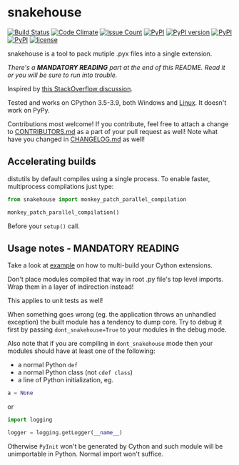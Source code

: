 snakehouse
==========
[![Build Status](https://travis-ci.org/smok-serwis/snakehouse.svg)](https://travis-ci.org/smok-serwis/snakehouse)
[![Code Climate](https://codeclimate.com/github/smok-serwis/snakehouse/badges/gpa.svg)](https://codeclimate.com/github/smok-serwis/snakehouse)
[![Issue Count](https://codeclimate.com/github/smok-serwis/snakehouse/badges/issue_count.svg)](https://codeclimate.com/github/smok-serwis/snakehouse)
[![PyPI](https://img.shields.io/pypi/pyversions/snakehouse.svg)](https://pypi.python.org/pypi/snakehouse)
[![PyPI version](https://badge.fury.io/py/snakehouse.svg)](https://badge.fury.io/py/snakehouse)
[![PyPI](https://img.shields.io/pypi/implementation/snakehouse.svg)](https://pypi.python.org/pypi/snakehouse)
[![PyPI](https://img.shields.io/pypi/wheel/snakehouse.svg)]()
[![license](https://img.shields.io/github/license/mashape/apistatus.svg)]()

snakehouse is a tool to pack mutiple .pyx files
into a single extension.

_There's a **MANDATORY READING** part at the end of this README. Read it or you will be sure to run into trouble._

Inspired by [this StackOverflow discussion](https://stackoverflow.com/questions/30157363/collapse-multiple-submodules-to-one-cython-extension).

Tested and works on CPython 3.5-3.9, 
both Windows and [Linux](https://travis-ci.org/github/smok-serwis/snakehouse).
It doesn't work on PyPy.

Contributions most welcome! If you contribute, feel free to attach
a change to [CONTRIBUTORS.md](/CONTRIBUTORS.md) as 
a part of your pull request as well!
Note what have you changed in
[CHANGELOG.md](/CHANGELOG.md) as well!

Accelerating builds
-------------------

distutils by default compiles using a single process. To enable faster, multiprocess compilations
just type:

```python
from snakehouse import monkey_patch_parallel_compilation

monkey_patch_parallel_compilation()
````

Before your `setup()` call.

Usage notes - MANDATORY READING
-------------------------------
Take a look at [example](example/) on how to multi-build your Cython extensions.

Don't place modules compiled that way in root .py file's top level imports.
Wrap them in a layer of indirection instead!

This applies to unit tests as well!

When something goes wrong (eg. the application throws an unhandled exception)
the built module has a tendency to dump core.
Try to debug it first by passing `dont_snakehouse=True` to your
modules in the debug mode.

Also note that if you are compiling in `dont_snakehouse`
mode then your modules should have at least one of the following:
* a normal Python `def`
* a normal Python class (not `cdef class`)
* a line of Python initialization, eg.

```python
a = None
```

or 
```python
import logging

logger = logging.getLogger(__name__)
```

Otherwise `PyInit` won't be generated by Cython 
and such module will be unimportable in Python. Normal import won't suffice.
